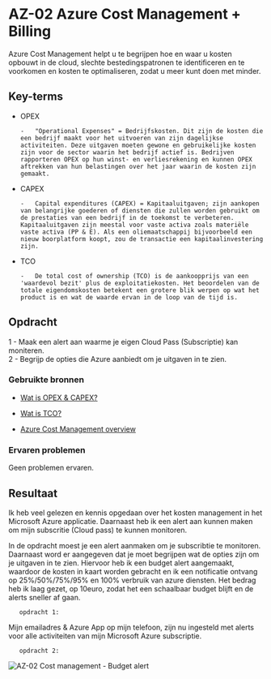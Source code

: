 # **AZ-02 Azure Cost Management + Billing**  
Azure Cost Management helpt u te begrijpen hoe en waar u kosten opbouwt in de cloud, slechte bestedingspatronen te identificeren en te voorkomen en kosten te optimaliseren, zodat u meer kunt doen met minder.

## **Key-terms**  
-   OPEX  

        -   "Operational Expenses" = Bedrijfskosten. Dit zijn de kosten die een bedrijf maakt voor het uitvoeren van zijn dagelijkse activiteiten. Deze uitgaven moeten gewone en gebruikelijke kosten zijn voor de sector waarin het bedrijf actief is. Bedrijven rapporteren OPEX op hun winst- en verliesrekening en kunnen OPEX aftrekken van hun belastingen over het jaar waarin de kosten zijn gemaakt.
-   CAPEX  

        -   Capital expenditures (CAPEX) = Kapitaaluitgaven; zijn aankopen van belangrijke goederen of diensten die zullen worden gebruikt om de prestaties van een bedrijf in de toekomst te verbeteren. Kapitaaluitgaven zijn meestal voor vaste activa zoals materiële vaste activa (PP & E). Als een oliemaatschappij bijvoorbeeld een nieuw boorplatform koopt, zou de transactie een kapitaalinvestering zijn.
-   TCO  

        -   De total cost of ownership (TCO) is de aankoopprijs van een 'waardevol bezit' plus de exploitatiekosten. Het beoordelen van de totale eigendomskosten betekent een grotere blik werpen op wat het product is en wat de waarde ervan in de loop van de tijd is.

## **Opdracht**  
1   -   Maak een alert aan waarme je eigen Cloud Pass (Subscriptie) kan moniteren.  
2   -   Begrijp de opties die Azure aanbiedt om je uitgaven in te zien.  

### **Gebruikte bronnen**  
-   [Wat is OPEX & CAPEX?](https://www.investopedia.com/ask/answers/112814/whats-difference-between-capital-expenditures-capex-and-operational-expenditures-opex.asp)  

-   [Wat is TCO?](https://www.investopedia.com/terms/t/totalcostofownership.asp)  

-   [Azure Cost Management overview](https://docs.microsoft.com/en-us/azure/cost-management-billing/cost-management-billing-overview)

### **Ervaren problemen**  
Geen problemen ervaren.


## **Resultaat**  
Ik heb veel gelezen en kennis opgedaan over het kosten management in het Microsoft Azure applicatie. Daarnaast heb ik een alert aan kunnen maken om mijn subscritie (Cloud pass) te kunnen monitoren.

In de opdracht moest je een alert aanmaken om je subscribtie te monitoren.
Daarnaast word er aangegeven dat je moet begrijpen wat de opties zijn om je uitgaven in te zien. Hiervoor heb ik een budget alert aangemaakt, waardoor de kosten in kaart worden gebracht en ik een notificatie ontvang op 25%/50%/75%/95% en 100% verbruik van azure diensten. Het bedrag heb ik laag gezet, op 10euro, zodat het een schaalbaar budget blijft en de alerts sneller af gaan.  

       opdracht 1:  
Mijn emailadres & Azure App op mijn telefoon, zijn nu ingesteld met alerts voor alle activiteiten van  mijn Microsoft Azure subscriptie.  

       opdracht 2:  
![AZ-02 Cost management - Budget alert ](https://user-images.githubusercontent.com/95616021/146351092-2fd4567b-62cf-48a3-94af-2ce0827ace13.jpg)




